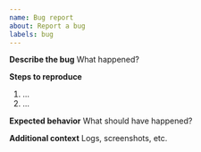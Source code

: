 ```yaml
---
name: Bug report
about: Report a bug
labels: bug
---
```

**Describe the bug**
What happened?

**Steps to reproduce**
1. ...
2. ...

**Expected behavior**
What should have happened?

**Additional context**
Logs, screenshots, etc.